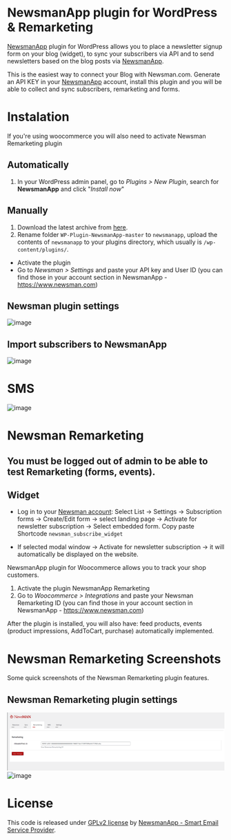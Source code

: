 # NewsmanApp plugin for WordPress & Remarketing
[NewsmanApp](https://www.newsman.com) plugin for WordPress allows you to place a newsletter signup form on your blog (widget), to sync your subscribers via API and to send newsletters based on the blog posts via [NewsmanApp](https://www.newsman.com).

This is the easiest way to connect your Blog with Newsman.com. Generate an API KEY in your [NewsmanApp](https://www.newsman.com) account, install this plugin and you will be able to collect and sync subscribers, remarketing and forms. 


# Instalation

If you're using woocommerce you will also need to activate Newsman Remarketing plugin

## Automatically
1. In your WordPress admin panel, go to *Plugins > New Plugin*, search for **NewsmanApp** and click "*Install now*"

## Manually 
1. Download the latest archive from [here](https://github.com/Newsman/WP-Plugin-NewsmanApp/archive/master.zip).
2. Rename folder `WP-Plugin-NewsmanApp-master` to `newsmanapp`, upload the contents of `newsmanapp` to your plugins directory, which usually is `/wp-content/plugins/`.

- Activate the plugin
- Go to *Newsman > Settings* and paste your API key and User ID (you can find those in your account section in NewsmanApp - https://www.newsman.com)

## Newsman plugin settings
![image](https://github.com/savuandreea/WP-Plugin-NewsmanApp/blob/master/assets/wp_newsman_settings.png)

## Import subscribers to NewsmanApp
![image](https://user-images.githubusercontent.com/28097949/202711427-ac09a029-e438-4385-92fa-f65b40ee8ddc.png)

# SMS
![image](https://user-images.githubusercontent.com/28097949/202712465-6f051951-0852-46af-bac0-0ac97729ce1a.png)

# Newsman Remarketing

## You must be logged out of admin to be able to test Remarketing (forms, events).

## Widget

- Log in to your <a target="_blank" href="https://newsman.app">Newsman account</a>: Select List -> Settings -> Subscription forms -> Create/Edit form ->  select landing page -> Activate for newsletter subscription -> Select embedded form. Copy paste Shortcode `newsman_subscribe_widget`

- If selected modal window -> Activate for newsletter subscription -> it will automatically be displayed on the website.

NewsmanApp plugin for Woocommerce allows you to track your shop customers.

1. Activate the plugin NewsmanApp Remarketing
2. Go to *Woocommerce > Integrations* and paste your Newsman Remarketing ID (you can find those in your account section in NewsmanApp - https://www.newsman.com)

After the plugin is installed, you will also have: feed products, events (product impressions, AddToCart, purchase) automatically implemented. 

# Newsman Remarketing Screenshots
Some quick screenshots of the Newsman Remarketing plugin features.
	
## Newsman Remarketing plugin settings
![newsletter plugin settings](https://raw.githubusercontent.com/Newsman/WP-Plugin-NewsmanApp/master/assets/1.jpg)
![image](https://user-images.githubusercontent.com/28097949/202667966-9cc2d667-0951-47d4-a61f-5385d9aff9db.png)


# License

This code is released under [GPLv2 license](https://github.com/Newsman/WP-Plugin-NewsmanApp/blob/master/LICENSE) by [NewsmanApp - Smart Email Service Provider](https://www.newsman.com).
